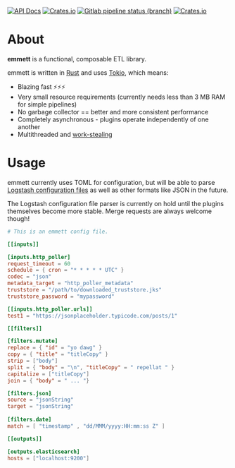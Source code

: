 [![API Docs](https://docs.rs/emmett/badge.svg)](https://docs.rs/emmett)
[![Crates.io](https://img.shields.io/crates/v/emmett.svg)](https://crates.io/crates/emmett)
[![Gitlab pipeline status (branch)](https://img.shields.io/gitlab/pipeline/andrewbanchich/emmett/master.svg)](https://gitlab.com/andrewbanchich/emmett)
[![Crates.io](https://img.shields.io/crates/d/emmett.svg)](https://crates.io/crates/emmett)

# About

**emmett** is a functional, composable ETL library.

emmett is written in [Rust](https://www.rust-lang.org/) and uses [Tokio](https://tokio.rs/), which means:

- Blazing fast ⚡⚡⚡
- Very small resource requirements (currently needs less than 3 MB RAM for simple pipelines)
- No garbage collector == better and more consistent performance
- Completely asynchronous - plugins operate independently of one another
- Multithreaded and [work-stealing](https://en.wikipedia.org/wiki/Work_stealing)

# Usage

emmett currently uses TOML for configuration, but will be able to parse [Logstash configuration files](https://www.elastic.co/guide/en/logstash/7.0/configuration-file-structure.html) as well as other formats like JSON in the future.

The Logstash configuration file parser is currently on hold until the plugins themselves become more stable.
Merge requests are always welcome though!

```toml
# This is an emmett config file.

[[inputs]]

[inputs.http_poller]
request_timeout = 60
schedule = { cron = "* * * * * UTC" }
codec = "json"
metadata_target = "http_poller_metadata"
truststore = "/path/to/downloaded_truststore.jks"
truststore_password = "mypassword"

[[inputs.http_poller.urls]]
test1 = "https://jsonplaceholder.typicode.com/posts/1"

[[filters]]

[filters.mutate]
replace = { "id" = "yo dawg" }
copy = { "title" = "titleCopy" }
strip = ["body"]
split = { "body" = "\n", "titleCopy" = " repellat " }
capitalize = ["titleCopy"]
join = { "body" = " ... "}

[filters.json]
source = "jsonString"
target = "jsonString"
    
[filters.date]
match = [ "timestamp" , "dd/MMM/yyyy:HH:mm:ss Z" ]	

[[outputs]]

[outputs.elasticsearch]
hosts = ["localhost:9200"]
```
